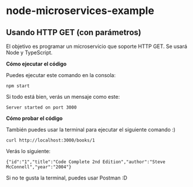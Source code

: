 # node-microservices-example
Usando HTTP GET (con parámetros)
---
El objetivo es programar un microservicio que soporte HTTP GET. Se usará Node y TypeScript.


**Cómo ejecutar el código** </br>

Puedes ejecutar este comando en la consola:
```
npm start
```
Si todo está bien, verás un mensaje como este:
```
Server started on port 3000
```

**Cómo probar el código** </br>

También puedes usar la terminal para ejecutar el siguiente comando :)

```
curl http://localhost:3000/books/1
```

Verás lo siguiente:

```
{"id":"1","title":"Code Complete 2nd Edition","author":"Steve McConnell","year":"2004"}
```

Si no te gusta la terminal, puedes usar Postman :D